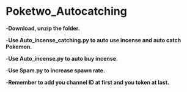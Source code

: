 # Poketwo_Autocatching
-**Download, unzip the folder.**


-**Use Auto_incense_catching.py to auto use incense and auto catch Pokemon.**


-**Use Auto_incense.py to auto buy incense.**


-**Use Spam.py to increase spawn rate.**


-**Remember to add you channel ID at first and you token at last.**

